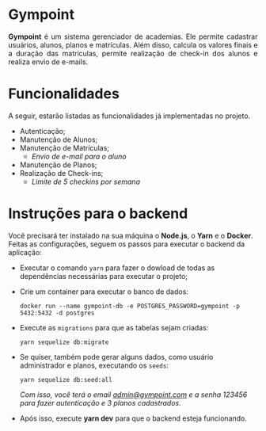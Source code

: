 # Gympoint

<p align="justify">
<strong>Gympoint</strong> é um sistema gerenciador de academias. Ele permite cadastrar usuários, alunos, planos e matrículas. Além disso, calcula os valores finais e a duração das matrículas, permite realização de check-in dos alunos e realiza envio de e-mails.
</p>

# Funcionalidades

A seguir, estarão listadas as funcionalidades já implementadas no projeto.

- Autenticação;
- Manutenção de Alunos;
- Manutenção de Matrículas;
  - *Envio de e-mail para o aluno*
- Manutenção de Planos;
- Realização de Check-ins;
  - *Limite de 5 checkins por semana*

# Instruções para o backend

Você precisará ter instalado na sua máquina o **Node.js**, o **Yarn** e o **Docker**. Feitas as configurações, seguem os passos para executar o backend da aplicação:

 - Executar o comando `yarn` para fazer o dowload de todas as dependências necessárias para executar o projeto;

 - Crie um container para executar o banco de dados:
    ```
    docker run --name gympoint-db -e POSTGRES_PASSWORD=gympoint -p 5432:5432 -d postgres
    ```
 - Execute as `migrations` para que as tabelas sejam criadas:
   ```
   yarn sequelize db:migrate
   ```

 - Se quiser, também pode gerar alguns dados, como usuário administrador e planos, executando os `seeds`:
   ```
   yarn sequelize db:seed:all
   ```
   *Com isso, você terá o email admin@gympoint.com e a senha 123456 para fazer autenticação e 3 planos cadastrados.*

 - Após isso, execute **yarn dev** para que o backend esteja funcionando.
